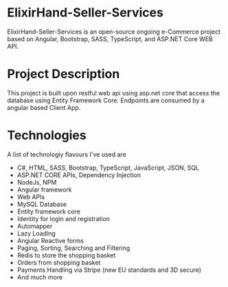 # ElixirHand-Seller-Services
  ElixirHand-Seller-Services is an open-source ongoing e-Commerce project based on Angular, Bootstrap, SASS, TypeScript, and ASP.NET Core WEB API.

# Project Description
  This project is built upon restful web api using asp.net core that access the database using Entity Framework Core. 
  Endpoints are consumed by a angular based Client App.
    
  # Technologies
  A list of technologiy flavours I've used are  
  * C#, HTML, SASS, Bootstrap, TypeScript, JavaScript, JSON, SQL
  * ASP.NET CORE APIs, Dependency Injection 
  * NodeJs, NPM
  * Angular framework
  * Web APIs
  * MySQL Database
  * Entity framework core
  * Identity for login and registration
  * Automapper
  * Lazy Loading
  * Angular Reactive forms
  * Paging, Sorting, Searching and Filtering
  * Redis to store the shopping basket
  * Orders from shopping basket
  * Payments Handling via Stripe (new EU standards and 3D secure)
  * And much more
